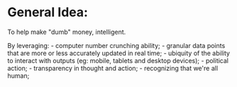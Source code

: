 # General Idea:
To help make "dumb" money, intelligent.

By leveraging:
	- computer number crunching ability;
	- granular data points that are more or less accurately updated in real time; 
	- ubiquity of the ability to interact with outputs (eg: mobile, tablets and desktop devices);
	- political action;
	- transparency in thought and action;
	- recognizing that we're all human;